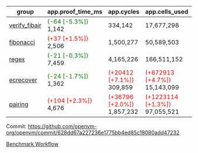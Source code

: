 | group | app.proof_time_ms | app.cycles | app.cells_used | leaf.proof_time_ms | leaf.cycles | leaf.cells_used |
| -- | -- | -- | -- | -- | -- | -- |
| [verify_fibair](https://github.com/openvm-org/openvm/blob/benchmark-results/benchmarks-pr/1670/verify_fibair-628dd67a227236e1775bb4ed85c18080add47232.md) |<span style='color: green'>(-64 [-5.3%])</span> 1,142 |  334,142 |  17,677,298 |- | - | - |
| [fibonacci](https://github.com/openvm-org/openvm/blob/benchmark-results/benchmarks-pr/1670/fibonacci-628dd67a227236e1775bb4ed85c18080add47232.md) |<span style='color: red'>(+37 [+1.5%])</span> 2,506 |  1,500,277 |  50,589,503 |- | - | - |
| [regex](https://github.com/openvm-org/openvm/blob/benchmark-results/benchmarks-pr/1670/regex-628dd67a227236e1775bb4ed85c18080add47232.md) |<span style='color: green'>(-21 [-0.3%])</span> 7,459 |  4,165,226 |  166,511,152 |- | - | - |
| [ecrecover](https://github.com/openvm-org/openvm/blob/benchmark-results/benchmarks-pr/1670/ecrecover-628dd67a227236e1775bb4ed85c18080add47232.md) |<span style='color: green'>(-24 [-1.7%])</span> 1,362 | <span style='color: red'>(+20412 [+7.1%])</span> 309,859 | <span style='color: red'>(+672913 [+4.7%])</span> 15,143,099 |- | - | - |
| [pairing](https://github.com/openvm-org/openvm/blob/benchmark-results/benchmarks-pr/1670/pairing-628dd67a227236e1775bb4ed85c18080add47232.md) |<span style='color: red'>(+104 [+2.3%])</span> 4,676 | <span style='color: red'>(+36796 [+2.0%])</span> 1,857,232 | <span style='color: red'>(+1223114 [+1.3%])</span> 97,055,521 |- | - | - |


Commit: https://github.com/openvm-org/openvm/commit/628dd67a227236e1775bb4ed85c18080add47232

[Benchmark Workflow](https://github.com/openvm-org/openvm/actions/runs/15149812317)
